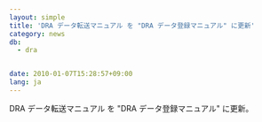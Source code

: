 ```yaml
---
layout: simple
title: 'DRA データ転送マニュアル を "DRA データ登録マニュアル" に更新'
category: news
db:
  - dra


date: 2010-01-07T15:28:57+09:00
lang: ja
---
```


DRA データ転送マニュアル を "DRA データ登録マニュアル" に更新。

